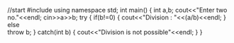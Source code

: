 //start
#include<iostream>
using namespace std;
int main()  {
  int a,b;
  cout<<"Enter two no."<<endl;
  cin>>a>>b;
  try {
    if(b!=0)  {
      cout<<"Division : "<<(a/b)<<endl;
    }
    else  
      throw b;
  }
  catch(int b)  {
    cout<<"Division is not possible"<<endl;
  }
}
